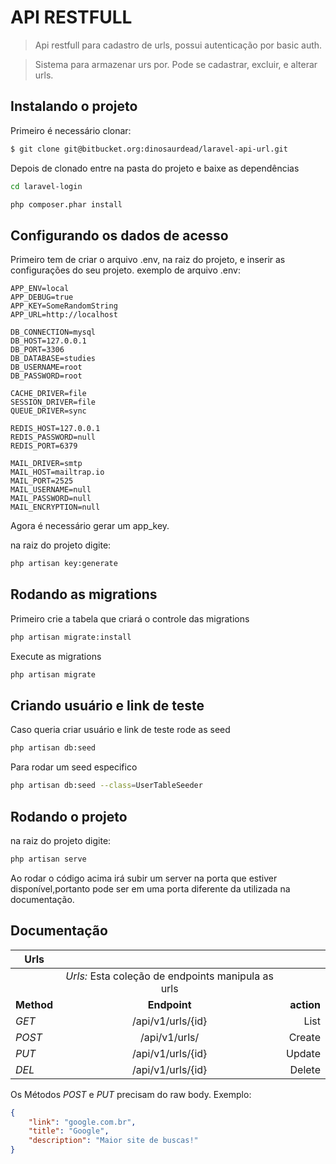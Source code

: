 # API RESTFULL

>Api restfull para cadastro de urls, possui autenticação por basic auth.

>Sistema para armazenar urs por. Pode se cadastrar, excluir, e alterar urls. 

## Instalando o projeto

Primeiro é necessário clonar:

```sh
$ git clone git@bitbucket.org:dinosaurdead/laravel-api-url.git
```
Depois de clonado entre na pasta do projeto e baixe as dependências

```sh
cd laravel-login

php composer.phar install
```

## Configurando os dados de acesso

Primeiro tem de criar o arquivo .env, na raiz do projeto, e inserir as configurações do seu projeto.
exemplo de arquivo .env:
```
APP_ENV=local
APP_DEBUG=true
APP_KEY=SomeRandomString
APP_URL=http://localhost

DB_CONNECTION=mysql
DB_HOST=127.0.0.1
DB_PORT=3306
DB_DATABASE=studies
DB_USERNAME=root
DB_PASSWORD=root

CACHE_DRIVER=file
SESSION_DRIVER=file
QUEUE_DRIVER=sync

REDIS_HOST=127.0.0.1
REDIS_PASSWORD=null
REDIS_PORT=6379

MAIL_DRIVER=smtp
MAIL_HOST=mailtrap.io
MAIL_PORT=2525
MAIL_USERNAME=null
MAIL_PASSWORD=null
MAIL_ENCRYPTION=null
```
Agora é necessário gerar um app_key.

na raiz do projeto digite:
```sh
php artisan key:generate
```

## Rodando as migrations

Primeiro crie a tabela que criará o controle das migrations
```sh
php artisan migrate:install
```
Execute as migrations
```sh
php artisan migrate
```

## Criando usuário e link de teste

Caso queria criar usuário e link de teste rode as seed
```sh
php artisan db:seed
```
Para rodar um seed especifico
```sh
php artisan db:seed --class=UserTableSeeder
```

## Rodando o projeto

na raiz do projeto digite:
```sh
php artisan serve
```
Ao rodar o código acima irá subir um server na porta que estiver disponível,portanto pode ser em uma porta diferente da utilizada na documentação.

## Documentação

| **Urls** |||
 ------------ | :-----------: | -----------: |
 |  |*Urls:* Esta coleção de endpoints manipula as urls||
**Method**        |   **Endpoint**    | **action**|
*GET*       |   /api/v1/urls/{id}    |         List |
*POST*       |   /api/v1/urls/    |         Create |
*PUT*       |   /api/v1/urls/{id}    |         Update |
*DEL*       |   /api/v1/urls/{id}    |         Delete |

Os Métodos *POST* e *PUT* precisam do raw body. Exemplo:

```json
{
    "link": "google.com.br",
    "title": "Google",
    "description": "Maior site de buscas!"
}
```